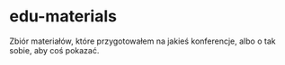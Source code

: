 # edu-materials
Zbiór materiałów, które przygotowałem na jakieś konferencje, albo o tak sobie, aby coś pokazać. 
